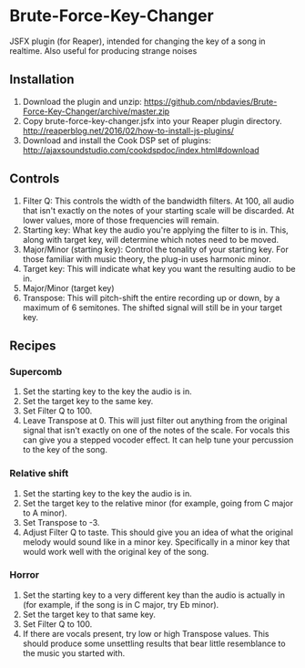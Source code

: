# Brute-Force-Key-Changer
JSFX plugin (for Reaper), intended for changing the key of a song in realtime. Also useful for producing strange noises

## Installation
1. Download the plugin and unzip: https://github.com/nbdavies/Brute-Force-Key-Changer/archive/master.zip
1. Copy brute-force-key-changer.jsfx into your Reaper plugin directory. http://reaperblog.net/2016/02/how-to-install-js-plugins/
2. Download and install the Cook DSP set of plugins: http://ajaxsoundstudio.com/cookdspdoc/index.html#download

## Controls
1. Filter Q: This controls the width of the bandwidth filters. At 100, all audio that isn't exactly on the notes of your starting scale will be discarded. At lower values, more of those frequencies will remain.
2. Starting key: What key the audio you're applying the filter to is in. This, along with target key, will determine which notes need to be moved.
3. Major/Minor (starting key): Control the tonality of your starting key. For those familiar with music theory, the plug-in uses harmonic minor.
4. Target key: This will indicate what key you want the resulting audio to be in.
5. Major/Minor (target key)
6. Transpose: This will pitch-shift the entire recording up or down, by a maximum of 6 semitones. The shifted signal will still be in your target key.

## Recipes
### Supercomb
1. Set the starting key to the key the audio is in.
2. Set the target key to the same key.
3. Set Filter Q to 100.
4. Leave Transpose at 0.
This will just filter out anything from the original signal that isn't exactly on one of the notes of the scale. For vocals this can give you a stepped vocoder effect. It can help tune your percussion to the key of the song.

### Relative shift
1. Set the starting key to the key the audio is in.
2. Set the target key to the relative minor (for example, going from C major to A minor).
3. Set Transpose to -3.
4. Adjust Filter Q to taste.
This should give you an idea of what the original melody would sound like in a minor key. Specifically in a minor key that would work well with the original key of the song.

### Horror
1. Set the starting key to a very different key than the audio is actually in (for example, if the song is in C major, try Eb minor).
2. Set the target key to that same key.
3. Set Filter Q to 100.
4. If there are vocals present, try low or high Transpose values.
This should produce some unsettling results that bear little resemblance to the music you started with.
